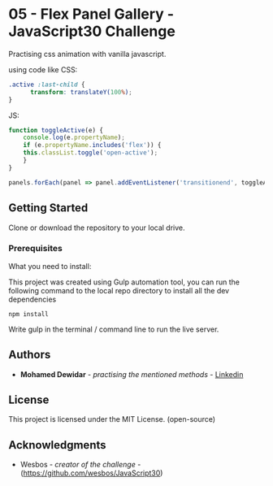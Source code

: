 # 05 - Flex Panel Gallery - JavaScript30 Challenge

Practising css animation with vanilla javascript.

using code like
CSS:

```css
.active :last-child {
      transform: translateY(100%);
}
```

JS:

```javascript
function toggleActive(e) {
    console.log(e.propertyName);
    if (e.propertyName.includes('flex')) {
    this.classList.toggle('open-active');
    }
}

panels.forEach(panel => panel.addEventListener('transitionend', toggleActive));
```


## Getting Started

Clone or download the repository to your local drive.

### Prerequisites

What you need to install:

This project was created using Gulp automation tool, you can run the following command to the local repo directory to install all the dev dependencies 

```
npm install
```

Write gulp in the terminal / command line to run the live server.

## Authors

* **Mohamed Dewidar** - *practising the mentioned methods* - [Linkedin](https://www.linkedin.com/in/mohamed-dewidar-331252153/)

## License

This project is licensed under the MIT License. (open-source)

## Acknowledgments

* Wesbos - *creator of the challenge* - (https://github.com/wesbos/JavaScript30)